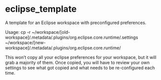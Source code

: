 eclipse_template
================

A template for an Eclipse workspace with preconfigured preferences.

Usage:
cp -r ~/workspace/[old-workspace]/.metadata/.plugins/org.eclipse.core.runtime/.settings ~/workspace/[new-workspace]/.metadata/.plugins/org.eclipse.core.runtime/

This won’t copy all your eclipse preferences for your workspace, but it will grab a majority of them. Once copied, you will have to review your own settings to see what got copied and what needs to be re-configured each time.
